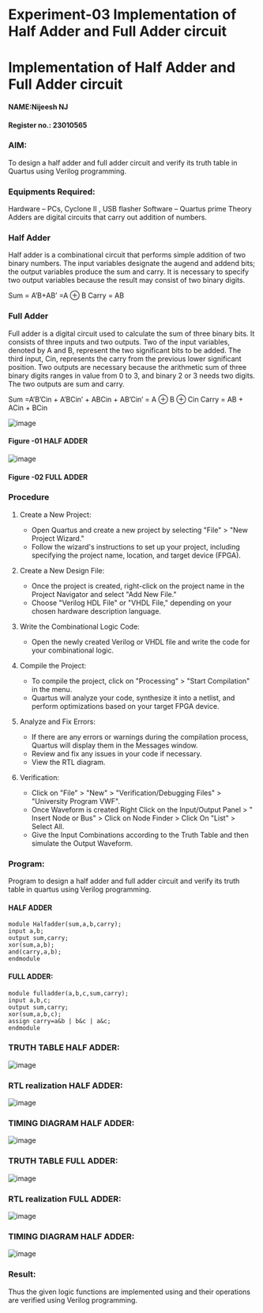 # Experiment-03 Implementation of Half Adder and Full Adder circuit

# Implementation of Half Adder and Full Adder circuit
#### NAME:Nijeesh NJ
#### Register no.: 23010565
### AIM:
To design a half adder and full adder circuit and verify its truth table in Quartus using Verilog programming.

### Equipments Required:
Hardware – PCs, Cyclone II , USB flasher
Software – Quartus prime
Theory
Adders are digital circuits that carry out addition of numbers.

### Half Adder
Half adder is a combinational circuit that performs simple addition of two binary numbers. The input variables designate the augend and addend bits; the output variables produce the sum and carry. It is necessary to specify two output variables because the result may consist of two binary digits.

Sum = A’B+AB’ =A ⊕ B Carry = AB

### Full Adder
Full adder is a digital circuit used to calculate the sum of three binary bits. It consists of three inputs and two outputs. Two of the input variables, denoted by A and B, represent the two significant bits to be added. The third input, Cin, represents the carry from the previous lower significant position. Two outputs are necessary because the arithmetic sum of three binary digits ranges in value from 0 to 3, and binary 2 or 3 needs two digits. The two outputs are sum and carry.

Sum =A’B’Cin + A’BCin’ + ABCin + AB’Cin’ = A ⊕ B ⊕ Cin Carry = AB + ACin + BCin

 ![image](https://user-images.githubusercontent.com/36288975/163552156-a13e5a56-c638-4110-97d9-8896907c8d25.png)

#### Figure -01 HALF ADDER 


![image](https://user-images.githubusercontent.com/36288975/163552057-b3547877-6d07-45b4-b7e0-bcfebfad9e1d.png)

#### Figure -02 FULL ADDER 

### Procedure
1. Create a New Project:
   - Open Quartus and create a new project by selecting "File" > "New Project Wizard."
   - Follow the wizard's instructions to set up your project, including specifying the project name, location, and target device (FPGA).

2. Create a New Design File:
   - Once the project is created, right-click on the project name in the Project Navigator and select "Add New File."
   - Choose "Verilog HDL File" or "VHDL File," depending on your chosen hardware description language.

3. Write the Combinational Logic Code:
   - Open the newly created Verilog or VHDL file and write the code for your combinational logic.
     
4. Compile the Project:
   - To compile the project, click on "Processing" > "Start Compilation" in the menu.
   - Quartus will analyze your code, synthesize it into a netlist, and perform optimizations based on your target FPGA device.

5. Analyze and Fix Errors:
   - If there are any errors or warnings during the compilation process, Quartus will display them in the Messages window.
   - Review and fix any issues in your code if necessary.
   - View the RTL diagram.

6. Verification:
   - Click on "File" > "New" > "Verification/Debugging Files" > "University Program VWF".
   - Once Waveform is created Right Click on the Input/Output Panel > " Insert Node or Bus" > Click on Node Finder > Click On "List" > Select All.
   - Give the Input Combinations according to the Truth Table and then simulate the Output Waveform.


### Program:

Program to design a half adder and full adder circuit and verify its truth table in quartus using Verilog programming.
#### HALF ADDER
```
module Halfadder(sum,a,b,carry);
input a,b;
output sum,carry;
xor(sum,a,b);
and(carry,a,b);
endmodule 
```
#### FULL ADDER:
```
module fulladder(a,b,c,sum,carry);
input a,b,c;
output sum,carry;
xor(sum,a,b,c);
assign carry=a&b | b&c | a&c;
endmodule 
```
### TRUTH TABLE HALF ADDER:
![image](https://github.com/Nijeesh-bit/Exp-02-Implementation-of-Half-Adder-and-Full-Adder-circuit/assets/89188014/ae2d40fe-6869-431b-93b4-1e274bd25771)

### RTL realization HALF ADDER:
![image](https://github.com/Nijeesh-bit/Exp-02-Implementation-of-Half-Adder-and-Full-Adder-circuit/assets/89188014/b5171707-bf9a-4e39-9113-ba60af41353b)

### TIMING DIAGRAM HALF ADDER:
![image](https://github.com/Nijeesh-bit/Exp-02-Implementation-of-Half-Adder-and-Full-Adder-circuit/assets/89188014/b0ab1794-2348-44c1-997f-56148a344bc4)

### TRUTH TABLE FULL ADDER:
![image](https://github.com/Nijeesh-bit/Exp-02-Implementation-of-Half-Adder-and-Full-Adder-circuit/assets/89188014/786927bd-7c2a-4832-8389-da4b876a6ab3)

### RTL realization FULL ADDER:
![image](https://github.com/Nijeesh-bit/Exp-02-Implementation-of-Half-Adder-and-Full-Adder-circuit/assets/89188014/4aa2d7c9-f4e6-4739-8181-4ecd4e9c6c6f)

### TIMING DIAGRAM HALF ADDER:
![image](https://github.com/Nijeesh-bit/Exp-02-Implementation-of-Half-Adder-and-Full-Adder-circuit/assets/89188014/b3e9c25e-2c1e-4bf1-9561-564710da7214)

### Result:
Thus the given logic functions are implemented using  and their operations are verified using Verilog programming.
